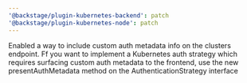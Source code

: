 ```yaml
---
'@backstage/plugin-kubernetes-backend': patch
'@backstage/plugin-kubernetes-node': patch
---
```


Enabled a way to include custom auth metadata info on the clusters endpoint. Ff you want to implement a Kubernetes auth strategy which requires surfacing custom auth metadata to the frontend, use the new presentAuthMetadata method on the AuthenticationStrategy interface
